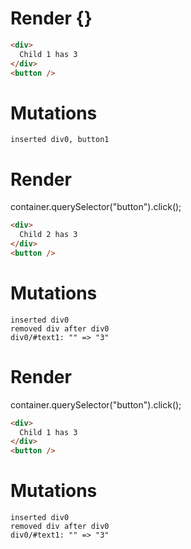# Render {}
```html
<div>
  Child 1 has 3
</div>
<button />
```

# Mutations
```
inserted div0, button1
```


# Render 
container.querySelector("button").click();

```html
<div>
  Child 2 has 3
</div>
<button />
```

# Mutations
```
inserted div0
removed div after div0
div0/#text1: "" => "3"
```


# Render 
container.querySelector("button").click();

```html
<div>
  Child 1 has 3
</div>
<button />
```

# Mutations
```
inserted div0
removed div after div0
div0/#text1: "" => "3"
```